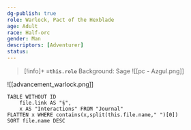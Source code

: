 ```yaml
---
dg-publish: true
role: Warlock, Pact of the Hexblade
age: Adult
race: Half-orc
gender: Man
descriptors: [Adventurer]
status:
---
```


> [!info]+
> **`=this.role`**
> Background: Sage
>![[pc - Azgul.png]]

![[advancement_warlock.png]]

```dataview
TABLE WITHOUT ID
	file.link AS "§", 
	x AS "Interactions" FROM "Journal"
FLATTEN x WHERE contains(x,split(this.file.name," ")[0])
SORT file.name DESC
```



